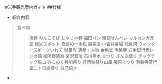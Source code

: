 #岩手観光案内ガイド
##仕様
- 紹介内容
> 食べ物
>> 冷麺
>> わんこそば
>> じゃじゃ麵
>> 福田パン
>> 南部せんべい
>> マルカン大食堂
> 観光スポット
>> 奇跡の一本松
>> 厳美渓
>> 小岩井農場
>> 龍泉洞
>> ウィンタースポーツいわて
>> 猊鼻渓
> 遺産・人物
>> 金色堂
>> 毛越寺
>> 岩手銀行赤レンガ館
>> 御所野遺跡
>> 宮沢賢治
>> 石川啄木
> まつり
>> さんさ踊り
>> チャグチャグ馬コ
>> みちのく芸能祭り
>> 盛岡秋祭り山車
>> 藤原まつり
>> 毛越寺常行堂二十日夜祭り
> 自己紹介
  
- 
